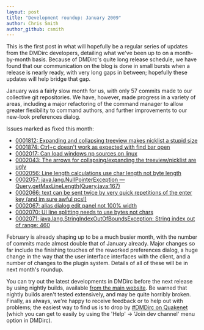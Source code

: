 ```yaml
---
layout: post
title: "Development roundup: January 2009"
author: Chris Smith
author_github: csmith
---
```

This is the first post in what will hopefully be a regular series of updates from the DMDirc developers, detailing what we've been up to on a month-by-month basis. Because of DMDirc's quite long release schedule, we have found that our communication on the blog is done in small bursts when a release is nearly ready, with very long gaps in between; hopefully these updates will help bridge that gap.

January was a fairly slow month for us, with only 57 commits made to our collective git repositories. We have, however, made progress in a variety of areas, including a major refactoring of the command manager to allow greater flexibility to command authors, and further improvements to our new-look preferences dialog.

Issues marked as fixed this month:

 * <a href="http://bugs.dmdirc.com/view/0001812">0001812: Expanding and collapsing treeview makes nicklist a stupid size
 * <a href="http://bugs.dmdirc.com/view/0001874">0001874: Ctrl+c doesn't work as expected with find bar open
 * <a href="http://bugs.dmdirc.com/view/0002017">0002017: Can load windows np sources on linux
 * <a href="http://bugs.dmdirc.com/view/0002043">0002043: The arrows for collapsing/expanding the treeview/nicklist are ugly
 * <a href="http://bugs.dmdirc.com/view/0002056">0002056: Line length calculations use char length not byte length
 * <a href="http://bugs.dmdirc.com/view/0002057">0002057: java.lang.NullPointerException — Query.getMaxLineLength(Query.java:167)
 * <a href="http://bugs.dmdirc.com/view/0002066">0002066: text can be sent twice by very quick repetitions of the enter key (and im sure awful pcs!)
 * <a href="http://bugs.dmdirc.com/view/0002067">0002067: alias dialog edit panel not 100% width
 * <a href="http://bugs.dmdirc.com/view/0002070">0002070: UI line splitting needs to use bytes not chars
 * <a href="http://bugs.dmdirc.com/view/0002071">0002071: java.lang.StringIndexOutOfBoundsException: String index out of range: 460</a>

February is already shaping up to be a much busier month, with the number of commits made almost double that of January already. Major changes so far include the finishing touches of the reworked preferences dialog, a huge change in the way that the user interface interfaces with the client, and a number of changes to the plugin system. Details of all of these will be in next month's roundup.

You can try out the latest developments in DMDirc before the next release by using nightly builds, available <a href="http://www.dmdirc.com/nightly">from the main website</a>. Be warned that nightly builds aren't tested extensively, and may be quite horribly broken. Finally, as always, we're happy to receive feedback or to help out with problems; the easiest way to find us is to drop by <a href="irc://irc.quakenet.org/dmdirc">#DMDirc on Quakenet</a> (which you can get to easily by using the 'Help' → 'Join dev channel' menu option in DMDirc).